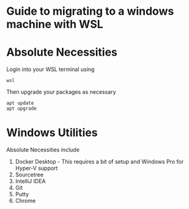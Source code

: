 # Guide to migrating to a windows machine with WSL

# Absolute Necessities
Login into your WSL terminal using 
```shell
wsl
```
Then upgrade your packages as necessary
```shell
apt update
apt upgrade
```

# Windows Utilities
Absolute Necessities include
1. Docker Desktop - This requires a bit of setup and Windows Pro for Hyper-V support
2. Sourcetree
3. IntelliJ IDEA
4. Git
5. Putty
6. Chrome